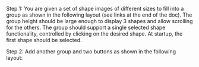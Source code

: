 Step 1:
You are given a set of shape images of different sizes to fill into a
group as shown in the following layout (see links at the end of the
doc). The group height should be large enough to display 3 shapes
and allow scrolling for the others.
The group should support a single selected shape functionality,
controlled by clicking on the desired shape. At startup, the first
shape should be selected.


Step 2:
Add another group and two buttons as shown in the following
layout: